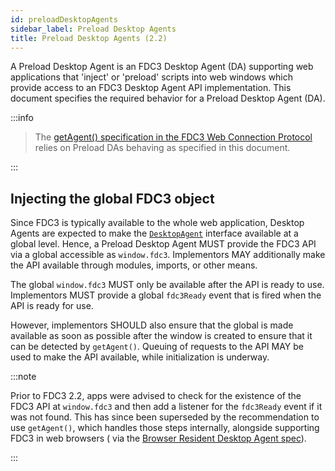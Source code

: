 ```yaml
---
id: preloadDesktopAgents
sidebar_label: Preload Desktop Agents
title: Preload Desktop Agents (2.2)
---
```



A Preload Desktop Agent is an FDC3 Desktop Agent (DA) supporting web applications that 'inject' or 'preload' scripts into web windows which provide access to an FDC3 Desktop Agent API implementation. This document specifies the required behavior for a Preload Desktop Agent (DA).

:::info

> The [getAgent() specification in the FDC3 Web Connection Protocol](webConnectionProtocol.md) relies on Preload DAs behaving as specified in this document.

:::

## Injecting the global FDC3 object

Since FDC3 is typically available to the whole web application, Desktop Agents are expected to make the [`DesktopAgent`](../ref/DesktopAgent) interface available at a global level. Hence, a Preload Desktop Agent MUST provide the FDC3 API via a global accessible as `window.fdc3`. Implementors MAY additionally make the API available through modules, imports, or other means.

The global `window.fdc3` MUST only be available after the API is ready to use. Implementors MUST provide a global `fdc3Ready` event that is fired when the API is ready for use.

However, implementors SHOULD also ensure that the global is made available as soon as possible after the window is created to ensure that it can be detected by `getAgent()`. Queuing of requests to the API MAY be used to make the API available, while initialization is underway.

:::note

Prior to FDC3 2.2, apps were advised to check for the existence of the FDC3 API at `window.fdc3` and then add a listener for the `fdc3Ready` event if it was not found. This has since been superseded by the recommendation to use `getAgent()`, which handles those steps internally, alongside supporting FDC3 in web browsers ( via the [Browser Resident Desktop Agent spec](./browserResidentDesktopAgents)).

:::

